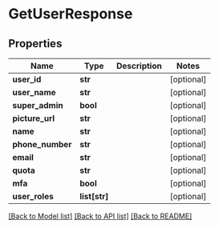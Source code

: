 # GetUserResponse

## Properties
Name | Type | Description | Notes
------------ | ------------- | ------------- | -------------
**user_id** | **str** |  | [optional] 
**user_name** | **str** |  | [optional] 
**super_admin** | **bool** |  | [optional] 
**picture_url** | **str** |  | [optional] 
**name** | **str** |  | [optional] 
**phone_number** | **str** |  | [optional] 
**email** | **str** |  | [optional] 
**quota** | **str** |  | [optional] 
**mfa** | **bool** |  | [optional] 
**user_roles** | **list[str]** |  | [optional] 

[[Back to Model list]](../README.md#documentation-for-models) [[Back to API list]](../README.md#documentation-for-api-endpoints) [[Back to README]](../README.md)

